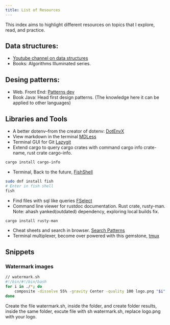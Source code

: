 ```yaml
---
title: List of Resources
---
```


This index aims to highlight different resources on topics that I explore, read, and practice.

## Data structures:
* [Youtube channel on data structures](https://www.youtube.com/@WilliamFiset-videos)
* Books: Algorithms Illuminated series.

## Desing patterns:

* Web. Front End: [Patterns dev](https://www.patterns.dev/)
* Book Java: Head first design patterns. (The knowledge here it can be applied to other languages)

## Libraries and Tools
* A better dotenv–from the creator of dotenv: [DotEnvX](https://dotenvx.com/docs/)
* View markdown in the terminal [MDLess](https://github.com/ttscoff/mdless)
* Terminal GUI for Git [Lazygit](https://github.com/jesseduffield/lazygit)
* Extend cargo to query cargo crates with command cargo info crate-name, rust crate cargo-info.
```bash
cargo install cargo-info
```
* Terminal, Back to the future, [FishShell](https://fishshell.com/)
```bash
sudo dnf install fish
# Enter in fish shell
fish
```
* Find files with sql like queries [FSelect](https://github.com/jhspetersson/fselect)
* Command line viewer for rustdoc documentation. Rust crate, rusty-man. Note: ahash yanked(outdated) dependency, exploring local builds fix.
```bash
cargo install rusty-man
```
* Cheat sheets and search in browser. [Search Patterns](https://quickref.me/google-search.html)
* Terminal multiplexer, become over powered with this gemstone, [tmux](https://github.com/tmux/tmux/wiki)

 ## Snippets

### Watermark images
```bash
// watermark.sh
#!/bin/#!/bin/bash
for i in ./*; do
    composite -dissolve 55% -gravity Center -quality 100 logo.png "$i" "results/$(echo $i | cut -d '/' -f 2)"
done
```
Create the file watermark.sh, inside the folder, and create folder results, inside the same folder, excute file with sh watermark.sh, replace logo.png with your logo.
